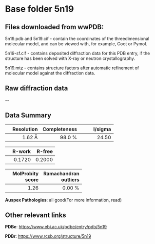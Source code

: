 # Base folder 5n19

## Files downloaded from wwPDB:

5n19.pdb and 5n19.cif - contain the coordinates of the threedimensional molecular model, and can be viewed with, for example, Coot or Pymol.

5n19-sf.cif - contains deposited diffraction data for this PDB entry, if the structure has been solved with X-ray or neutron crystallography.

5n19.mtz - contains structure factors after automatic refinement of molecular model against the diffraction data.

## Raw diffraction data

--<br> 

## Data Summary
|   | Resolution | Completeness| I/sigma |
|---|-------------:|----------------:|--------------:|
|   |1.62 Å|98.0  %|<img width=50/>24.50|

|   | **R-work**| **R-free**   
|---|-------------:|----------------:|           
||  0.1720|  0.2000|

|   |**MolProbity<br>score**| **Ramachandran<br>outliers** 
|---|-------------:|----------------:|
||  1.26|  0.00 %|

**Auspex Pathologies**: all good(For more information, read)

 



## Other relevant links 
**PDBe**:  https://www.ebi.ac.uk/pdbe/entry/pdb/5n19
 
**PDBr**: https://www.rcsb.org/structure/5n19 

